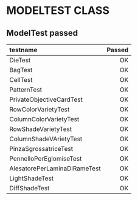 # MODELTEST CLASS

## ModelTest passed

| testname | Passed |
|    :--    |    --:    |
|  DieTest |   OK   |
|  BagTest  |   OK   |
|  CellTest  |  OK   |
|  PatternTest |   OK   |
|  PrivateObjectiveCardTest  |   OK   |
|  RowColorVarietyTest  |  OK   |
|  ColumnColorVarietyTest |   OK   |
|  RowShadeVarietyTest  |   OK   |
|  ColumnShadeVArietyTest  |  OK   |
|  PinzaSgrossatriceTest |   OK   |
|  PennelloPerEglomiseTest  |   OK   |
|  AlesatorePerLaminaDiRameTest  |  OK   |
|  LightShadeTest |   OK   |
|  DiffShadeTest  |   OK   |